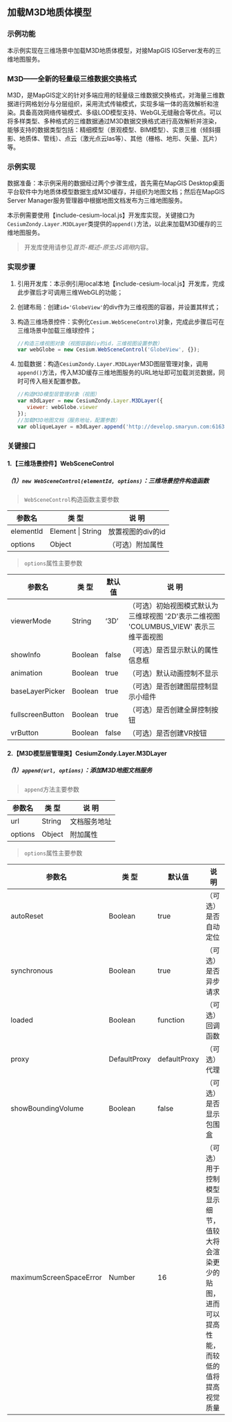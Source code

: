 ## 加载M3D地质体模型

### 示例功能

本示例实现在三维场景中加载M3D地质体模型，对接MapGIS IGServer发布的三维地图服务。

### M3D——全新的轻量级三维数据交换格式

M3D，是MapGIS定义的针对多端应用的轻量级三维数据交换格式，对海量三维数据进行网格划分与分层组织，采用流式传输模式，实现多端一体的高效解析和渲染。具备高效网络传输模式、多级LOD模型支持、WebGL无缝融合等优点。可以将多样类型、多种格式的三维数据通过M3D数据交换格式进行高效解析并渲染，能够支持的数据类型包括：精细模型（景观模型、BIM模型）、实景三维（倾斜摄影、地质体、管线）、点云（激光点云las等）、其他（栅格、地形、矢量、瓦片）等。

### 示例实现

数据准备：本示例采用的数据经过两个步骤生成，首先需在MapGIS Desktop桌面平台软件中为地质体模型数据生成M3D缓存，并组织为地图文档；然后在MapGIS Server Manager服务管理器中根据地图文档发布为三维地图服务。

本示例需要使用【include-cesium-local.js】开发库实现，关键接口为`CesiumZondy.Layer.M3DLayer`类提供的`append()`方法，以此来加载M3D缓存的三维地图服务。

> 开发库使用请参见*首页-概述-原生JS调用*内容。

### 实现步骤

1. 引用开发库：本示例引用local本地【include-cesium-local.js】开发库，完成此步骤后才可调用三维WebGL的功能；

2. 创建布局：创建`id='GlobeView'`的div作为三维视图的容器，并设置其样式；

3. 构造三维场景控件：实例化`Cesium.WebSceneControl`对象，完成此步骤后可在三维场景中加载三维球控件；

   ``` javascript
   //构造三维视图对象（视图容器div的id，三维视图设置参数）
   var webGlobe = new Cesium.WebSceneControl('GlobeView', {});
   ```

4. 加载数据：构造`CesiumZondy.Layer.M3DLayer`M3D图层管理对象，调用`append()`方法，传入M3D缓存三维地图服务的URL地址即可加载浏览数据，同时可传入相关配置参数。

   ``` javascript
   //构造M3D模型层管理对象（视图）
   var m3dLayer = new CesiumZondy.Layer.M3DLayer({
      viewer: webGlobe.viewer
   });
   //加载M3D地图文档（服务地址，配置参数）
   var obliqueLayer = m3dLayer.append('http://develop.smaryun.com:6163/igs/rest/g3d/钻孔分层点_Sur_000_Ent', {});
   ```

### 关键接口

#### 1.【三维场景控件】WebSceneControl

##### （1）`new WebSceneControl(elementId, options)`：三维场景控件构造函数

> `WebSceneControl`构造函数主要参数

| 参数名    | 类 型             | 说 明             |
| --------- | ----------------- | ----------------- |
| elementId | Element \| String | 放置视图的div的id |
| options   | Object            | （可选）附加属性  |

> `options`属性主要参数

| 参数名           | 类 型   | 默认值 | 说 明                                                        |
| ---------------- | ------- | ------ | ------------------------------------------------------------ |
| viewerMode       | String  | ‘3D’   | （可选）初始视图模式默认为三维球视图 '2D'表示二维视图 'COLUMBUS_VIEW' 表示三维平面视图 |
| showInfo         | Boolean | false  | （可选）是否显示默认的属性信息框                             |
| animation        | Boolean | true   | （可选）默认动画控制不显示                                   |
| baseLayerPicker  | Boolean | true   | （可选）是否创建图层控制显示小组件                           |
| fullscreenButton | Boolean | true   | （可选）是否创建全屏控制按钮                                 |
| vrButton         | Boolean | false  | （可选）是否创建VR按钮                                       |

#### 2.【M3D模型层管理类】CesiumZondy.Layer.M3DLayer

##### （1）`append(url, options)`：添加M3D地图文档服务

> `append`方法主要参数

| 参数名  | 类 型        | 说 明    |
| ------- | ------------ | -------- |
| url     | String       | 文档服务地址 |
| options | Object       | 附加属性 |

> `options`属性主要参数

| 参数名      | 类 型   | 默认值   | 说 明                 |
| ----------- | ------- | -------- | --------------------- |
| autoReset   | Boolean | true     | （可选）是否自动定位 |
| synchronous | Boolean | true     | （可选）是否异步请求 |
| loaded      | Boolean | function | （可选）回调函数     |
|proxy|	DefaultProxy	|defaultProxy	|（可选）代理|
|showBoundingVolume|	Boolean	|false	|（可选）是否显示包围盒|
|maximumScreenSpaceError	|Number	|16|（可选）用于控制模型显示细节，值较大将会渲染更少的贴图，进而可以提高性能，而较低的值将提高视觉质量|
